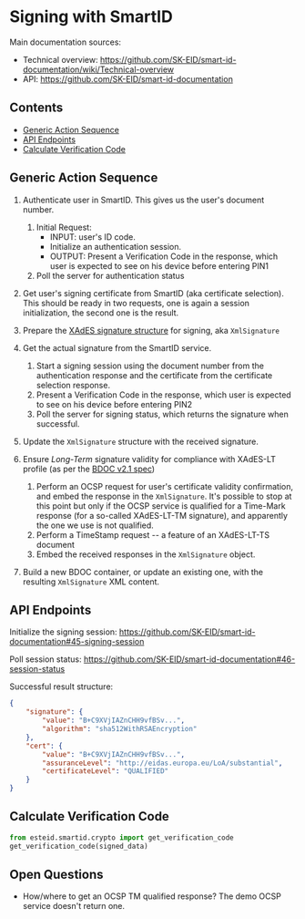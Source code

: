 # Signing with SmartID

Main documentation sources:
* Technical overview: https://github.com/SK-EID/smart-id-documentation/wiki/Technical-overview
* API: https://github.com/SK-EID/smart-id-documentation

## Contents

* [Generic Action Sequence](#generic-action-sequence)
* [API Endpoints](#api-endpoints)
* [Calculate Verification Code](#calculate-verification-code) 


## Generic Action Sequence

1. Authenticate user in SmartID.
    This gives us the user's document number.
    
    1. Initial Request:
        * INPUT: user's ID code.
        * Initialize an authentication session. 
        * OUTPUT: Present a Verification Code in the response, which user is expected to see on his device before entering PIN1 
    1. Poll the server for authentication status 
    
1. Get user's signing certificate from SmartID (aka certificate selection).
    This should be ready in two requests, one is again a session initialization, the second one is the result. 

1. Prepare the [XAdES signature structure](../bdoc2/README.md) for signing, aka `XmlSignature`
1. Get the actual signature from the SmartID service.

    1. Start a signing session using the document number from the authentication response and the certificate from the
        certificate selection response.
    1. Present a Verification Code in the response, which user is expected to see on his device before entering PIN2
    1. Poll the server for signing status, which returns the signature when successful. 

1. Update the `XmlSignature` structure with the received signature.
1. Ensure _Long-Term_ signature validity for compliance with XAdES-LT profile (as per the [BDOC v2.1 spec](https://www.id.ee/public/bdoc-spec212-eng.pdf))
    1. Perform an OCSP request for user's certificate validity confirmation, and embed the response in the `XmlSignature`.
        It's possible to stop at this point but only if the OCSP service is qualified for a Time-Mark response 
        (for a so-called XAdES-LT-TM signature), and apparently the one we use is not qualified.
    1. Perform a TimeStamp request -- a feature of an XAdES-LT-TS document 
    1. Embed the received responses in the `XmlSignature` object.
1. Build a new BDOC container, or update an existing one, with the resulting `XmlSignature` XML content.
 

## API Endpoints


Initialize the signing session: 
https://github.com/SK-EID/smart-id-documentation#45-signing-session

Poll session status:
https://github.com/SK-EID/smart-id-documentation#46-session-status

Successful result structure:

```json
{
    "signature": {
        "value": "B+C9XVjIAZnCHH9vfBSv...",
        "algorithm": "sha512WithRSAEncryption"
    },
    "cert": {
        "value": "B+C9XVjIAZnCHH9vfBSv...",
        "assuranceLevel": "http://eidas.europa.eu/LoA/substantial",
		"certificateLevel": "QUALIFIED"
    }
}
```

## Calculate Verification Code

```python
from esteid.smartid.crypto import get_verification_code
get_verification_code(signed_data) 
```

## Open Questions

* How/where to get an OCSP TM qualified response? The demo OCSP service doesn't return one.
